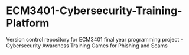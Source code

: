 # ECM3401-Cybersecurity-Training-Platform
Version control repository for ECM3401 final year programming project - Cybersecurity Awareness Training Games for Phishing and Scams
